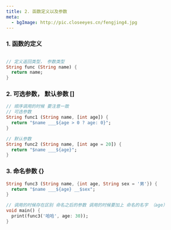 ```yaml
---
title: 2. 函数定义以及参数
meta: 
  - bgImage: http://pic.closeeyes.cn/fengjing4.jpg
---
```


### 1. 函数的定义

```dart

// 定义返回类型， 参数类型
String func (String name) {
  return name;
}
```

### 2. 可选参数， 默认参数 []

```dart
// 顺序调用的时候 要注意一致
// 可选参数
String func1 (String name, [int age]) {
  return "$name ___${age > 0 ? age: 0}";
}

// 默认参数
String func2 (String name, [int age = 20]) {
  return "$name ___${age}";
}

```

### 3. 命名参数 {}

```dart
String func3 (String name, {int age, String sex = '男'}) {
  return "$name ___${age} __$sex";
}

// 调用的时候存在区别 命名之后的参数 调用的时候要加上 命名的名字 （age）
void main() {
  print(func3('哈哈', age: 30));
}
```